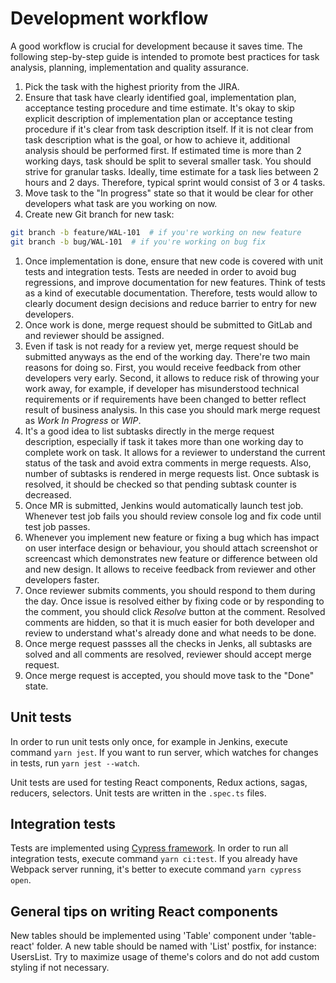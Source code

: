 # Development workflow

A good workflow is crucial for development because it saves time. The following step-by-step guide is intended to promote best practices for task analysis, planning, implementation and quality assurance.

1. Pick the task with the highest priority from the JIRA.
1. Ensure that task have clearly identified goal, implementation plan, acceptance testing procedure and time estimate. It's okay to skip explicit description of implementation plan or acceptance testing procedure if it's clear from task description itself. If it is not clear from task description what is the goal, or how to achieve it, additional analysis should be performed first. If estimated time is more than 2 working days, task should be split to several smaller task. You should strive for granular tasks. Ideally, time estimate for a task lies between 2 hours and 2 days. Therefore, typical sprint would consist of 3 or 4 tasks.
1. Move task to the "In progress" state so that it would be clear for other developers what task are you working on now.
1. Create new Git branch for new task:

```bash
git branch -b feature/WAL-101  # if you're working on new feature
git branch -b bug/WAL-101  # if you're working on bug fix
```

1. Once implementation is done, ensure that new code is covered with unit tests and integration tests. Tests are needed in order to avoid bug regressions, and improve documentation for new features. Think of tests as a kind of executable documentation. Therefore, tests would allow to clearly document design decisions and reduce barrier to entry for new developers.
1. Once work is done, merge request should be submitted to GitLab and and reviewer should be assigned.
1. Even if task is not ready for a review yet, merge request should be submitted anyways as the end of the working day. There're two main reasons for doing so. First, you would receive feedback from other developers very early. Second, it allows to reduce risk of throwing your work away, for example, if developer has misunderstood technical requirements or if requirements have been changed to better reflect result of business analysis. In this case you should mark merge request as *Work In Progress* or *WIP*.
1. It's a good idea to list subtasks directly in the merge request description, especially if task it takes more than one working day to complete work on task. It allows for a reviewer to understand the current status of the task and avoid extra comments in merge requests. Also, number of subtasks is rendered in merge requests list. Once subtask is resolved, it should be checked so that pending subtask counter is decreased.
1. Once MR is submitted, Jenkins would automatically launch test job. Whenever test job fails you should review console log and fix code until test job passes.
1. Whenever you implement new feature or fixing a bug which has impact on user interface design or behaviour, you should attach screenshot or screencast which demonstrates new feature or difference between old and new design. It allows to receive feedback from reviewer and other developers faster.
1. Once reviewer submits comments, you should respond to them during the day. Once issue is resolved either by fixing code or by responding to the comment, you should click _Resolve_ button at the comment. Resolved comments are hidden, so that it is much easier for both developer and review to understand what's already done and what needs to be done.
1. Once merge request passses all the checks in Jenks, all subtasks are solved and all comments are resolved, reviewer should accept merge request.
1. Once merge request is accepted, you should move task to the "Done" state.

## Unit tests

In order to run unit tests only once, for example in Jenkins, execute command `yarn jest`.
If you want to run server, which watches for changes in tests, run `yarn jest --watch`.

Unit tests are used for testing React components, Redux actions, sagas, reducers, selectors.
Unit tests are written in the `.spec.ts` files.

## Integration tests

Tests are implemented using [Cypress framework](https://www.cypress.io/).
In order to run all integration tests, execute command `yarn ci:test`.
If you already have Webpack server running, it's better to execute command `yarn cypress open`.

## General tips on writing React components

New tables should be implemented using 'Table' component under 'table-react' folder.
A new table should be named with 'List' postfix, for instance: UsersList.
Try to maximize usage of theme's colors and do not add custom styling if not necessary.
